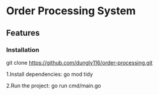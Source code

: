# Order Processing System
## Features
### Installation
git clone https://github.com/dungly116/order-processing.git

1.Install dependencies:
go mod tidy

2.Run the project:
go run cmd/main.go


